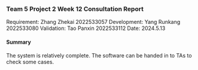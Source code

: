 ### Team 5 Project 2 Week 12 Consultation Report

Requirement: Zhang Zhekai 2022533057
Development: Yang Runkang 2022533080
Validation: Tao Panxin 2022533112
Date:  2024.5.13

#### Summary

The system is relatively complete. The software can be handed in to TAs to check some cases.
